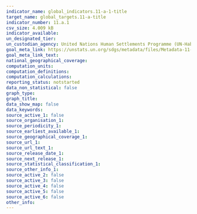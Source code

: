 ```yaml
---
indicator_name: global_indicators.11-a-1-title
target_name: global_targets.11-a-title
indicator_number: 11.a.1
csv_size: 4.009 kB
indicator_available: 
un_designated_tier: 
un_custodian_agency: United Nations Human Settlements Programme (UN-Habitat) <br> The United Nations Population Fund - UNFPA
goal_meta_link: https://unstats.un.org/sdgs/metadata/files/Metadata-11-0a-01.pdf
goal_meta_link_text:
national_geographical_coverage: 
computation_units: 
computation_definitions: 
computation_calculations: 
reporting_status: notstarted
data_non_statistical: false
graph_type: 
graph_title: 
data_show_map: false
data_keywords: 
source_active_1: false
source_organisation_1: 
source_periodicity_1: 
source_earliest_available_1: 
source_geographical_coverage_1: 
source_url_1:
source_url_text_1: 
source_release_date_1: 
source_next_release_1: 
source_statistical_classification_1: 
source_other_info_1: 
source_active_2: false
source_active_3: false
source_active_4: false
source_active_5: false
source_active_6: false
other_info: 
---
```

